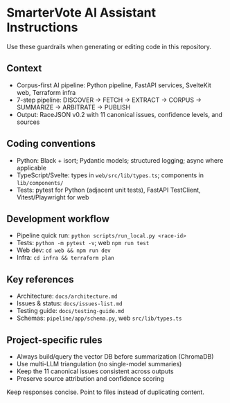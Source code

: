 # SmarterVote AI Assistant Instructions

Use these guardrails when generating or editing code in this repository.

## Context
- Corpus-first AI pipeline: Python pipeline, FastAPI services, SvelteKit web, Terraform infra
- 7-step pipeline: DISCOVER → FETCH → EXTRACT → CORPUS → SUMMARIZE → ARBITRATE → PUBLISH
- Output: RaceJSON v0.2 with 11 canonical issues, confidence levels, and sources

## Coding conventions
- Python: Black + isort; Pydantic models; structured logging; async where applicable
- TypeScript/Svelte: types in `web/src/lib/types.ts`; components in `lib/components/`
- Tests: pytest for Python (adjacent unit tests), FastAPI TestClient, Vitest/Playwright for web

## Development workflow
- Pipeline quick run: `python scripts/run_local.py <race-id>`
- Tests: `python -m pytest -v`; web `npm run test`
- Web dev: `cd web && npm run dev`
- Infra: `cd infra && terraform plan`

## Key references
- Architecture: `docs/architecture.md`
- Issues & status: `docs/issues-list.md`
- Testing guide: `docs/testing-guide.md`
- Schemas: `pipeline/app/schema.py`, web `src/lib/types.ts`

## Project-specific rules
- Always build/query the vector DB before summarization (ChromaDB)
- Use multi-LLM triangulation (no single-model summaries)
- Keep the 11 canonical issues consistent across outputs
- Preserve source attribution and confidence scoring

Keep responses concise. Point to files instead of duplicating content.
